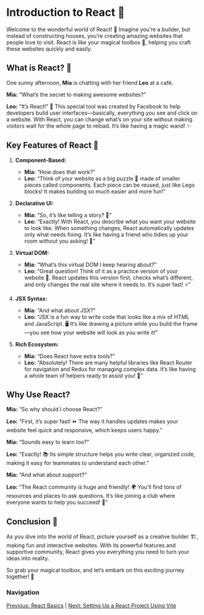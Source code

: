 # Introduction to React 🌟

Welcome to the wonderful world of React! 🎉 Imagine you’re a builder, but instead of constructing houses, you’re creating amazing websites that people love to visit. React is like your magical toolbox 🧰, helping you craft these websites quickly and easily.

## What is React? 🤔

One sunny afternoon, **Mia** is chatting with her friend **Leo** at a café.

**Mia:** “What’s the secret to making awesome websites?”

**Leo:** “It’s React!” 🎈 This special tool was created by Facebook to help developers build user interfaces—basically, everything you see and click on a website. With React, you can change what’s on your site without making visitors wait for the whole page to reload. It’s like having a magic wand! ✨

## Key Features of React 🚀

1. **Component-Based:**
   - **Mia:** “How does that work?”
   - **Leo:** “Think of your website as a big puzzle 🧩 made of smaller pieces called components. Each piece can be reused, just like Lego blocks! It makes building so much easier and more fun!”

2. **Declarative UI:**
   - **Mia:** “So, it’s like telling a story? 📖”
   - **Leo:** “Exactly! With React, you describe what you want your website to look like. When something changes, React automatically updates only what needs fixing. It’s like having a friend who tidies up your room without you asking! 🧹”

3. **Virtual DOM:**
   - **Mia:** “What’s this virtual DOM I keep hearing about?”
   - **Leo:** “Great question! Think of it as a practice version of your website 🎨. React updates this version first, checks what’s different, and only changes the real site where it needs to. It’s super fast! ⚡”

4. **JSX Syntax:**
   - **Mia:** “And what about JSX?”
   - **Leo:** “JSX is a fun way to write code that looks like a mix of HTML and JavaScript. 🖥️ It’s like drawing a picture while you build the frame—you see how your website will look as you write it!”

5. **Rich Ecosystem:**
   - **Mia:** “Does React have extra tools?”
   - **Leo:** “Absolutely! There are many helpful libraries like React Router for navigation and Redux for managing complex data. It’s like having a whole team of helpers ready to assist you! 🤝”

## Why Use React? 

**Mia:** “So why should I choose React?”

**Leo:** “First, it’s super fast! ⏩ The way it handles updates makes your website feel quick and responsive, which keeps users happy.”

**Mia:** “Sounds easy to learn too?”

**Leo:** “Exactly! 📚 Its simple structure helps you write clear, organized code, making it easy for teammates to understand each other.”

**Mia:** “And what about support?”

**Leo:** “The React community is huge and friendly! 🌍 You’ll find tons of resources and places to ask questions. It’s like joining a club where everyone wants to help you succeed! 🎊”

## Conclusion 🌟

As you dive into the world of React, picture yourself as a creative builder 🏗️, making fun and interactive websites. With its powerful features and supportive community, React gives you everything you need to turn your ideas into reality.

So grab your magical toolbox, and let’s embark on this exciting journey together! 🚀

### Navigation

[Previous: React Basics](React-Notes/2.%20Components/README.md) | [Next: Setting Up a React Project Using Vite](2.%20setting-up-react-vite.md)
